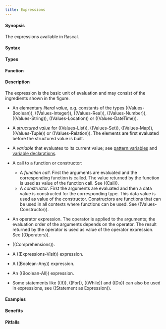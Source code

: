 ```yaml
---
title: Expressions
---
```


#### Synopsis

The expressions available in Rascal.

#### Syntax

#### Types

#### Function

#### Description

The expression is the basic unit of evaluation and may consist of the ingredients shown in the figure.

*  An elementary _literal value_, e.g. constants of the types ((Values-Boolean)), ((Values-Integer)), ((Values-Real)), 
  ((Values-Number)), ((Values-String)), ((Values-Location)) or ((Values-DateTime)).

*  A _structured value_ for ((Values-List)), ((Values-Set)), ((Values-Map)), ((Values-Tuple)) or ((Values-Relation)). 
  The elements are first evaluated before the structured value is built.
*  A _variable_ that evaluates to its current value; see [pattern variables]((Patterns-Variable)) and [variable declarations]((Declarations-Variable)).
*  A call to a function or constructor:
   *  A _function call_. First the arguments are evaluated and the corresponding function is called. 
     The value returned by the function is used as value of the function call. See ((Call)).
   *  A _constructor_. First the arguments are evaluated and then a data value is constructed for the 
     corresponding type. This data value is used as value of the constructor. 
     Constructors are functions that can be used in all contexts where functions can be used. See ((Values-Constructor)).
*  An operator expression. The operator is applied to the arguments; the evaluation order of the arguments depends on the operator. The result returned by the operator is used as value of the operator expression.  See ((Operators)).
*  ((Comprehensions)).
*  A ((Expressions-Visit)) expression.
*  A ((Boolean-Any)) expression.
*  An ((Boolean-All)) expression.
*  Some statements like ((If)), ((For)), ((While)) and ((Do)) can also be used in expressions, see ((Statement as Expression)).

#### Examples

#### Benefits

#### Pitfalls

